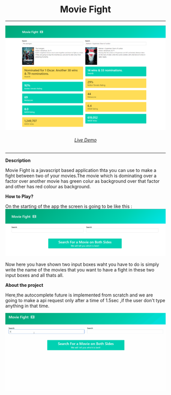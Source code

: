 <h1 align="center">Movie Fight</h1>
<hr />
<img src="./img/home.PNG">
<h6 align="center"><a href="www.google.com">Live Demo</a></h6>
<hr / >

**Description**

Movie Fight is a javascript based application thta you can use to make a fight between two of your movies.The movie which is dominating over a factor over another movie has green colur as background over that factor and other has red colour as background.

**How to Play?**

On the starting of the app the screen is going to be like this : 
<img src="./img/img2.PNG">

Now here you have shown two input boxes waht you have to do is simply write the name of the movies that you want to have a fight in these two input boxes and all thats all.

**About the project**

Here,the autocomplete future is implemented from scratch and we are going to make a api request only after a time of 1.5sec ,if the user don't type anything in that time.

![](/img/demo1.gif)
